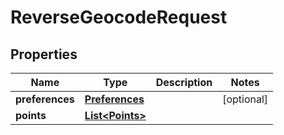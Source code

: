 
# ReverseGeocodeRequest

## Properties
Name | Type | Description | Notes
------------ | ------------- | ------------- | -------------
**preferences** | [**Preferences**](Preferences.md) |  |  [optional]
**points** | [**List&lt;Points&gt;**](Points.md) |  | 



